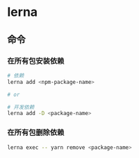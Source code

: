# lerna

## 命令

### 在所有包安装依赖

```sh
# 依赖
lerna add <npm-package-name>

# or

# 开发依赖
lerna add -D <package-name>
```

### 在所有包删除依赖

```sh
lerna exec -- yarn remove <package-name>
```
